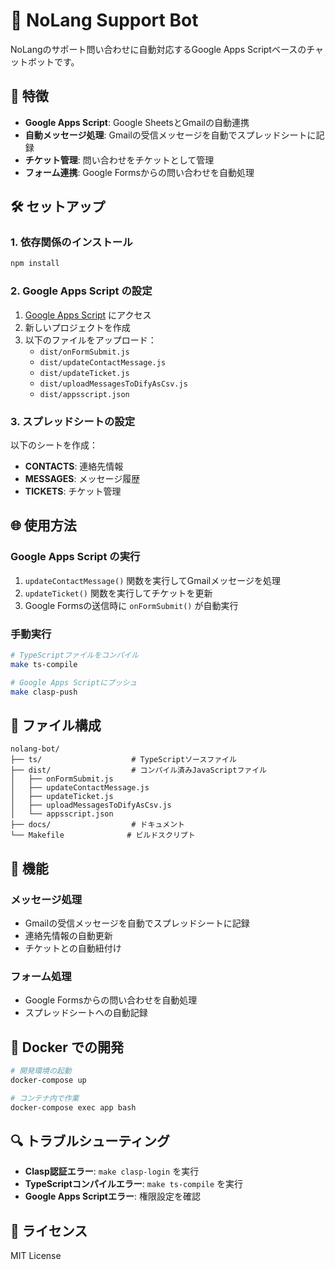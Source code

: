 # 🤖 NoLang Support Bot

NoLangのサポート問い合わせに自動対応するGoogle Apps Scriptベースのチャットボットです。

## 🚀 特徴

- **Google Apps Script**: Google SheetsとGmailの自動連携
- **自動メッセージ処理**: Gmailの受信メッセージを自動でスプレッドシートに記録
- **チケット管理**: 問い合わせをチケットとして管理
- **フォーム連携**: Google Formsからの問い合わせを自動処理

## 🛠️ セットアップ

### 1. 依存関係のインストール

```bash
npm install
```

### 2. Google Apps Script の設定

1. [Google Apps Script](https://script.google.com/) にアクセス
2. 新しいプロジェクトを作成
3. 以下のファイルをアップロード：
   - `dist/onFormSubmit.js`
   - `dist/updateContactMessage.js`
   - `dist/updateTicket.js`
   - `dist/uploadMessagesToDifyAsCsv.js`
   - `dist/appsscript.json`

### 3. スプレッドシートの設定

以下のシートを作成：
- **CONTACTS**: 連絡先情報
- **MESSAGES**: メッセージ履歴
- **TICKETS**: チケット管理

## 🌐 使用方法

### Google Apps Script の実行

1. `updateContactMessage()` 関数を実行してGmailメッセージを処理
2. `updateTicket()` 関数を実行してチケットを更新
3. Google Formsの送信時に `onFormSubmit()` が自動実行

### 手動実行

```bash
# TypeScriptファイルをコンパイル
make ts-compile

# Google Apps Scriptにプッシュ
make clasp-push
```

## 📁 ファイル構成

```
nolang-bot/
├── ts/                    # TypeScriptソースファイル
├── dist/                  # コンパイル済みJavaScriptファイル
│   ├── onFormSubmit.js
│   ├── updateContactMessage.js
│   ├── updateTicket.js
│   ├── uploadMessagesToDifyAsCsv.js
│   └── appsscript.json
├── docs/                  # ドキュメント
└── Makefile              # ビルドスクリプト
```

## 🎯 機能

### メッセージ処理
- Gmailの受信メッセージを自動でスプレッドシートに記録
- 連絡先情報の自動更新
- チケットとの自動紐付け

### フォーム処理
- Google Formsからの問い合わせを自動処理
- スプレッドシートへの自動記録

## 🐳 Docker での開発

```bash
# 開発環境の起動
docker-compose up

# コンテナ内で作業
docker-compose exec app bash
```

## 🔍 トラブルシューティング

- **Clasp認証エラー**: `make clasp-login` を実行
- **TypeScriptコンパイルエラー**: `make ts-compile` を実行
- **Google Apps Scriptエラー**: 権限設定を確認

## 📄 ライセンス

MIT License

